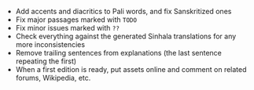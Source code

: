 * Add accents and diacritics to Pali words, and fix Sanskritized ones
* Fix major passages marked with `TODO`
* Fix minor issues marked with `??`
* Check everything against the generated Sinhala translations for any more inconsistencies
* Remove trailing sentences from explanations (the last sentence repeating the first)
* When a first edition is ready, put assets online and comment on related
  forums, Wikipedia, etc.
